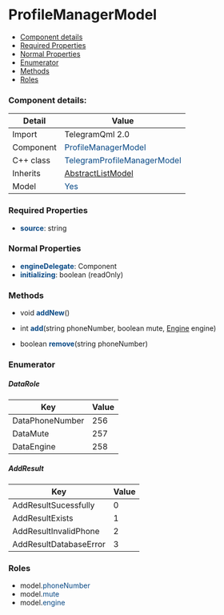 # ProfileManagerModel

 * [Component details](#component-details)
 * [Required Properties](#required-properties)
 * [Normal Properties](#normal-properties)
 * [Enumerator](#enumerator)
 * [Methods](#methods)
 * [Roles](#roles)


### Component details:

|Detail|Value|
|------|-----|
|Import|TelegramQml 2.0|
|Component|<font color='#074885'>ProfileManagerModel</font>|
|C++ class|<font color='#074885'>TelegramProfileManagerModel</font>|
|Inherits|<font color='#074885'>[AbstractListModel](abstractlistmodel.md)</font>|
|Model|<font color='#074885'>Yes</font>|


### Required Properties

* <font color='#074885'><b>source</b></font>: string


### Normal Properties

* <font color='#074885'><b>engineDelegate</b></font>: Component
* <font color='#074885'><b>initializing</b></font>: boolean (readOnly)


### Methods

 * void <font color='#074885'><b>addNew</b></font>()


 * int <font color='#074885'><b>add</b></font>(string phoneNumber, boolean mute, [Engine](engine.md) engine)


 * boolean <font color='#074885'><b>remove</b></font>(string phoneNumber)





### Enumerator


##### DataRole

|Key|Value|
|---|-----|
|DataPhoneNumber|256|
|DataMute|257|
|DataEngine|258|

##### AddResult

|Key|Value|
|---|-----|
|AddResultSucessfully|0|
|AddResultExists|1|
|AddResultInvalidPhone|2|
|AddResultDatabaseError|3|


### Roles

 * model.<font color='#074885'>phoneNumber</font>
 * model.<font color='#074885'>mute</font>
 * model.<font color='#074885'>engine</font>
